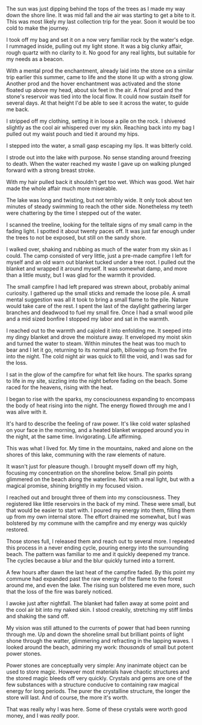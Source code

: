 The sun was just dipping behind the tops of the trees as I made my way down the shore line.
It was mid fall and the air was starting to get a bite to it.
This was most likely my last collection trip for the year.
Soon it would be too cold to make the journey.
 
I took off my bag and set it on a now very familiar rock by the water's edge.
I rummaged inside, pulling out my light stone.
It was a big clunky affair, rough quartz with no clarity to it.
No good for any real lights, but suitable for my needs as a beacon.

With a mental prod the enchantment, already laid into the stone on a similar trip earlier this summer, came to life and the stone lit up with a strong glow.
Another prod and the hover enchantment was activated and the stone floated up above my head, about six feet in the air.
A final prod and the stone's reservoir was tied into the local flow.
It could now sustain itself for several days. 
At that height I'd be able to see it across the water, to guide me back.

I stripped off my clothing, setting it in loose a pile on the rock.
I shivered slightly as the cool air whispered over my skin.
Reaching back into my bag I pulled out my waist pouch and tied it around my hips.

I stepped into the water, a small gasp escaping my lips.
It was bitterly cold.

I strode out into the lake with purpose.
No sense standing around freezing to death.
When the water reached my waste I gave up on walking plunged forward with a strong breast stroke.

With my hair pulled back it shouldn't get too wet.
Which was good.
Wet hair made the whole affair much more miserable.

The lake was long and twisting, but not terribly wide.
It only took about ten minutes of steady swimming to reach the other side.
Nonetheless my teeth were chattering by the time I stepped out of the water.

I scanned the treeline, looking for the telltale signs of my small camp in the fading light.
I spotted it about twenty paces off.
It was just far enough under the trees to not be exposed, but still on the sandy shore.

I walked over, shaking and rubbing as much of the water from my skin as I could.
The camp consisted of very little, just a pre-made campfire I left for myself and an old warn out blanket tucked under a tree root.
I pulled out the blanket and wrapped it around myself.
It was somewhat damp, and more than a little musty, but I was glad for the warmth it provided.

The small campfire I had left prepared was strewn about, probably animal curiosity.
I gathered up the small sticks and remade the loose pile.
A small mental suggestion was all it took to bring a small flame to the pile.
Nature would take care of the rest.
I spent the last of the daylight gathering larger branches and deadwood to fuel my small fire.
Once I had a small wood pile and a mid sized bonfire I stopped my labor and sat in the warmth.

I reached out to the warmth and cajoled it into enfolding me.
It seeped into my dingy blanket and drove the moisture away.
It enveloped my moist skin and turned the water to steam. 
Within minutes the heat was too much to bear and I let it go, returning to its normal path, billowing up from the fire into the night.
The cold night air was quick to fill the void, and I was sad for the loss.

I sat in the glow of the campfire for what felt like hours.
The sparks sprang to life in my site, sizzling into the night before fading on the beach.
Some raced for the heavens, rising with the heat.
 
I began to rise with the sparks, my consciousness expanding to encompass the body of heat rising into the night.
The energy flowed through me and I was alive with it.

It's hard to describe the feeling of raw power.
It's like cold water splashed on your face in the morning, and a heated blanket wrapped around you in the night, at the same time.
Invigorating. Life affirming.

This was what I lived for. 
My time in the mountains, naked and alone on the shores of this lake, communing with the raw elements of nature.

It wasn't just for pleasure though.
I brought myself down off my high, focusing my concentration on the shoreline below.
Small pin points glimmered on the beach along the waterline.
Not with a real light, but with a magical promise, shining brightly in my focused vision.

I reached out and brought three of them into my consciousness.
They registered like little reservoirs in the back of my mind.
These were small, but that would be easier to start with.
I poured my energy into them, filling them up from my own internal store.
The effort drained me somewhat, but I was bolstered by my commune with the campfire and my energy was quickly restored.

Those stones full, I released them and reach out to several more.
I repeated this process in a never ending cycle, pouring energy into the surrounding beach.
The pattern was familiar to me and it quickly deepened my trance.
The cycles because a blur and the blur quickly turned into a torrent.

A few hours after dawn the last heat of the campfire faded.
By this point my commune had expanded past the raw energy of the flame to the forest around me, and even the lake.
The rising sun bolstered me even more, such that the loss of the fire was barely noticed.

I awoke just after nightfall.
The blanket had fallen away at some point and the cool air bit into my naked skin.
I stood creakily, stretching my stiff limbs and shaking the sand off.
 
My vision was still attuned to the currents of power that had been running through me. 
Up and down the shoreline small but brilliant points of light shone through the watter, glimmering and refracting in the lapping waves. 
I looked around the beach, admiring my work:
_thousands_ of small but potent power stones.

Power stones are conceptually very simple: 
Any inanimate  object can be used to store magic.
However most materials have chaotic structures and the stored magic bleeds off very quickly.
Crystals and gems are one of the few substances with a structure conducive to containing raw magical energy for long periods.
The purer the crystalline structure, the longer the store will last.
And of course, the more it's worth.

That was really why I was here.
Some of these crystals were worth good money, and I was _really_ poor. 

